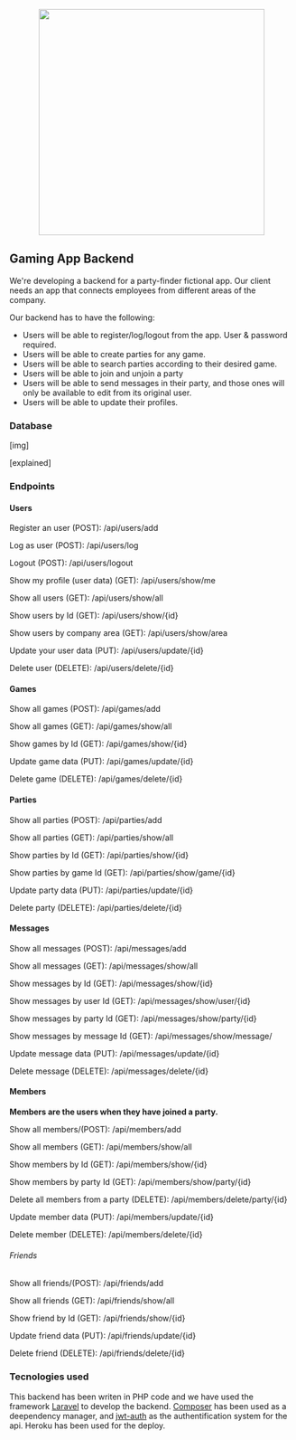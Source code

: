 <p align="center"><a href="https://laravel.com" target="_blank"><img src="https://raw.githubusercontent.com/laravel/art/master/logo-lockup/5%20SVG/2%20CMYK/1%20Full%20Color/laravel-logolockup-cmyk-red.svg" width="400"></a></p>

## Gaming App Backend
We're developing a backend for a party-finder fictional app. Our client needs an app that connects employees from different areas of the company. 

Our backend has to have the following:
- Users will be able to register/log/logout from the app. User & password required.
- Users will be able to create parties for any game.
- Users will be able to search parties according to their desired game.
- Users will be able to join and unjoin a party
- Users will be able to send messages in their party, and those ones will only be available to edit from its original user.
- Users will be able to update their profiles. 

### Database

[img]

[explained]

### Endpoints

#### Users

Register an user (POST):
/api/users/add

Log as user (POST):
/api/users/log

Logout (POST):
/api/users/logout

Show my profile (user data) (GET):
/api/users/show/me

Show all users (GET):
/api/users/show/all

Show users by Id (GET):
/api/users/show/{id}

Show users by company area (GET):
/api/users/show/area

Update your user data (PUT):
/api/users/update/{id}

Delete user (DELETE):
/api/users/delete/{id}

    
#### Games

Show all games (POST):
/api/games/add

Show all games (GET):
/api/games/show/all

Show games by Id (GET):
/api/games/show/{id}

Update game data (PUT):
/api/games/update/{id}

Delete game (DELETE):
/api/games/delete/{id}

#### Parties

Show all parties (POST):
/api/parties/add

Show all parties (GET):
/api/parties/show/all

Show parties by Id (GET):
/api/parties/show/{id}

Show parties by game Id (GET):
/api/parties/show/game/{id}

Update party data (PUT):
/api/parties/update/{id}

Delete party (DELETE):
/api/parties/delete/{id}
    
#### Messages

Show all messages (POST):
/api/messages/add

Show all messages (GET):
/api/messages/show/all

Show messages by Id (GET):
/api/messages/show/{id}

Show messages by user Id (GET):
/api/messages/show/user/{id}

Show messages by party Id (GET):
/api/messages/show/party/{id}

Show messages by message Id (GET):
/api/messages/show/message/

Update message data (PUT):
/api/messages/update/{id}

Delete message (DELETE):
/api/messages/delete/{id}

#### Members
<b> Members are the users when they have joined a party. </b>

Show all members/(POST):
/api/members/add

Show all members (GET):
/api/members/show/all

Show members by Id (GET):
/api/members/show/{id}

Show members by party Id (GET):
/api/members/show/party/{id}

Delete all members from a party (DELETE):
/api/members/delete/party/{id}

Update member data (PUT):
/api/members/update/{id}

Delete member (DELETE):
/api/members/delete/{id}
   
###### Friends

Show all friends/(POST):
/api/friends/add

Show all friends (GET):
/api/friends/show/all

Show friend by Id (GET):
/api/friends/show/{id}

Update friend data (PUT):
/api/friends/update/{id}

Delete friend (DELETE):
/api/friends/delete/{id}

### Tecnologies used

This backend has been writen in PHP code and we have used the framework [Laravel](https://laravel.com/) to develop the backend. 
[Composer](https://getcomposer.org/) has been used as a deependency manager, and [jwt-auth](https://jwt-auth.readthedocs.io/en/develop/quick-start/) as the authentification system for the api. 
Heroku has been used for the deploy.

